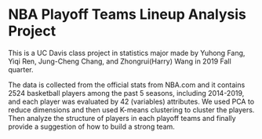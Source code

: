 # NBA Playoff Teams Lineup Analysis Project
This is a UC Davis class project in statistics major made by Yuhong Fang, Yiqi Ren, Jung-Cheng Chang, and Zhongrui(Harry) Wang in 2019 Fall quarter.

The data is collected from the official stats from NBA.com and it contains 2524 basketball players among the past 5 seasons, including 2014-2019, and each player was evaluated by 42 (variables) attributes.
We used PCA to reduce dimensions and then used K-means clustering to cluster the players. Then analyze the structure of players in each playoff teams and finally provide a suggestion of how to build a strong team.
